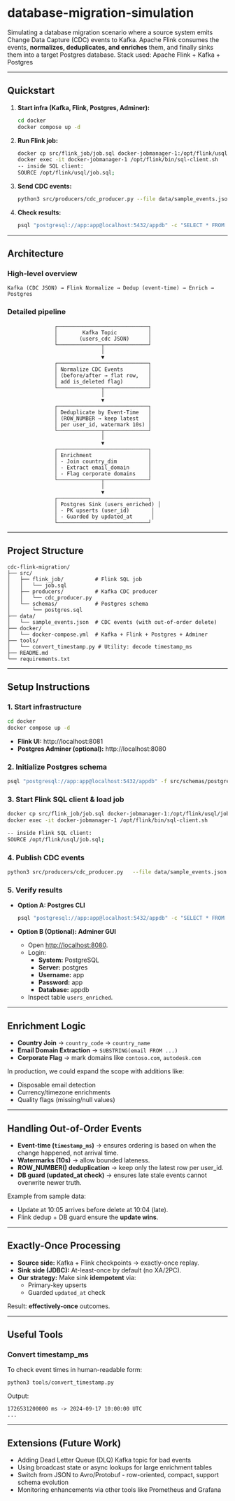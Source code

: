 # database-migration-simulation
Simulating a database migration scenario where a source system emits Change Data Capture (CDC) events to Kafka. Apache Flink consumes the events, **normalizes, deduplicates, and enriches** them, and finally sinks them into a target Postgres database.
Stack used: Apache Flink + Kafka + Postgres
 
---

## Quickstart

1. **Start infra (Kafka, Flink, Postgres, Adminer):**
   ```bash
   cd docker
   docker compose up -d
   ```

2. **Run Flink job:**
   ```bash
   docker cp src/flink_job/job.sql docker-jobmanager-1:/opt/flink/usql/job.sql
   docker exec -it docker-jobmanager-1 /opt/flink/bin/sql-client.sh
   -- inside SQL client:
   SOURCE /opt/flink/usql/job.sql;
   ```

3. **Send CDC events:**
   ```bash
   python3 src/producers/cdc_producer.py --file data/sample_events.json
   ```

4. **Check results:**
   ```bash
   psql "postgresql://app:app@localhost:5432/appdb" -c "SELECT * FROM users_enriched ORDER BY user_id;"
   ```

---

## Architecture

### High-level overview

```
Kafka (CDC JSON) → Flink Normalize → Dedup (event-time) → Enrich → Postgres
```

### Detailed pipeline

```
               ┌─────────────────────────────┐
               │        Kafka Topic          │
               │       (users_cdc JSON)      │
               └──────────────┬──────────────┘
                              │
                              ▼
               ┌─────────────────────────────┐
               │ Normalize CDC Events        │
               │ (before/after → flat row,   │
               │ add is_deleted flag)        │
               └──────────────┬──────────────┘
                              │
                              ▼
               ┌─────────────────────────────┐
               │ Deduplicate by Event-Time   │
               │ (ROW_NUMBER → keep latest   │
               │ per user_id, watermark 10s) │
               └──────────────┬──────────────┘
                              │
                              ▼
               ┌─────────────────────────────┐
               │ Enrichment                  │
               │ - Join country_dim          │
               │ - Extract email_domain      │
               │ - Flag corporate domains    │
               └──────────────┬──────────────┘
                              │
                              ▼
               ┌─────────────────────────────┐
               │ Postgres Sink (users_enriched) │
               │ - PK upserts (user_id)       │
               │ - Guarded by updated_at      │
               └─────────────────────────────┘
```

---

## Project Structure

```
cdc-flink-migration/
├── src/
│   ├── flink_job/          # Flink SQL job
│   │   └── job.sql
│   ├── producers/          # Kafka CDC producer
│   │   └── cdc_producer.py
│   └── schemas/            # Postgres schema
│       └── postgres.sql
├── data/
│   └── sample_events.json  # CDC events (with out-of-order delete)
├── docker/
│   └── docker-compose.yml  # Kafka + Flink + Postgres + Adminer
├── tools/
│   └── convert_timestamp.py # Utility: decode timestamp_ms
├── README.md
└── requirements.txt
```

---

## Setup Instructions

### 1. Start infrastructure
```bash
cd docker
docker compose up -d
```

- **Flink UI:** http://localhost:8081
- **Postgres Adminer (optional):** http://localhost:8080

### 2. Initialize Postgres schema
```bash
psql "postgresql://app:app@localhost:5432/appdb" -f src/schemas/postgres.sql
```

### 3. Start Flink SQL client & load job
```bash
docker cp src/flink_job/job.sql docker-jobmanager-1:/opt/flink/usql/job.sql
docker exec -it docker-jobmanager-1 /opt/flink/bin/sql-client.sh

-- inside Flink SQL client:
SOURCE /opt/flink/usql/job.sql;
```

### 4. Publish CDC events
```bash
python3 src/producers/cdc_producer.py   --file data/sample_events.json   --topic users_cdc   --bootstrap localhost:9092   --delay 0.5
```

### 5. Verify results

- **Option A: Postgres CLI**
  ```bash
  psql "postgresql://app:app@localhost:5432/appdb" -c "SELECT * FROM users_enriched ORDER BY user_id;"
  ```

- **Option B (Optional): Adminer GUI**
  - Open [http://localhost:8080](http://localhost:8080).
  - Login:
    - **System:** PostgreSQL
    - **Server:** postgres
    - **Username:** app
    - **Password:** app
    - **Database:** appdb
  - Inspect table `users_enriched`.

---

## Enrichment Logic

- **Country Join** -> `country_code` -> `country_name`
- **Email Domain Extraction** -> `SUBSTRING(email FROM ...)`
- **Corporate Flag** -> mark domains like `contoso.com`, `autodesk.com`

In production, we could expand the scope with additions like:
- Disposable email detection
- Currency/timezone enrichments
- Quality flags (missing/null values)

---

## Handling Out-of-Order Events

- **Event-time (`timestamp_ms`)** → ensures ordering is based on when the change happened, not arrival time.
- **Watermarks (10s)** → allow bounded lateness.
- **ROW_NUMBER() deduplication** → keep only the latest row per user_id.
- **DB guard (updated_at check)** → ensures late stale events cannot overwrite newer truth.

Example from sample data:
- Update at 10:05 arrives before delete at 10:04 (late).
- Flink dedup + DB guard ensure the **update wins**.

---

## Exactly-Once Processing

- **Source side:** Kafka + Flink checkpoints → exactly-once replay.
- **Sink side (JDBC):** At-least-once by default (no XA/2PC).
- **Our strategy:** Make sink **idempotent** via:
  - Primary-key upserts
  - Guarded `updated_at` check

Result: **effectively-once** outcomes.

---

## Useful Tools

### Convert timestamp_ms
To check event times in human-readable form:
```bash
python3 tools/convert_timestamp.py
```
Output:
```
1726531200000 ms -> 2024-09-17 10:00:00 UTC
...
```

---

## Extensions (Future Work)

- Adding Dead Letter Queue (DLQ) Kafka topic for bad events
- Using broadcast state or async lookups for large enrichment tables
- Switch from JSON to Avro/Protobuf - row-oriented, compact, support schema evolution
- Monitoring enhancements via other tools like Prometheus and Grafana
